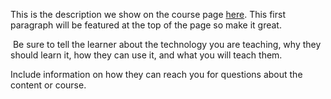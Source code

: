 This is the description we show on the course page [here](https://lab.github.com/damanhduc140902/bai-tap-tuan-5). This first paragraph will be featured at the top of the page so make it great.
​

​
Be sure to tell the learner about the technology you are teaching, why they should learn it, how they can use it, and what you will teach them.
​


Include information on how they can reach you for questions about the content or course. 
